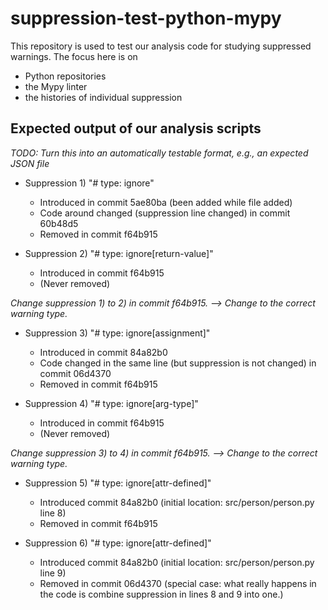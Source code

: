 # suppression-test-python-mypy

This repository is used to test our analysis code for studying suppressed warnings.
The focus here is on
 * Python repositories
 * the Mypy linter
 * the histories of individual suppression

## Expected output of our analysis scripts

*TODO: Turn this into an automatically testable format, e.g., an expected JSON file*

* Suppression 1) "# type: ignore" 
  * Introduced in commit 5ae80ba (been added while file added)
  * Code around changed (suppression line changed) in commit 60b48d5
  * Removed in commit f64b915
    
* Suppression 2) "# type: ignore[return-value]"
  * Introduced in commit f64b915
  * (Never removed)
    
*Change suppression 1) to 2) in commit f64b915. --> Change to the correct warning type.*

* Suppression 3) "# type: ignore[assignment]"
  * Introduced in commit 84a82b0
  * Code changed in the same line (but suppression is not changed) in commit 06d4370
  * Removed in commit f64b915
 
* Suppression 4) "# type: ignore[arg-type]"
  * Introduced in commit f64b915
  * (Never removed)
  
*Change suppression 3) to 4) in commit f64b915. --> Change to the correct warning type.*

* Suppression 5) "# type: ignore[attr-defined]"
  * Introduced commit 84a82b0 (initial location: src/person/person.py line 8)
  * Removed in commit f64b915
    
* Suppression 6) "# type: ignore[attr-defined]"
  * Introduced commit 84a82b0 (initial location: src/person/person.py line 9)
  * Removed in commit 06d4370 (special case: what really happens in the code is combine suppression in lines 8 and 9 into one.)
